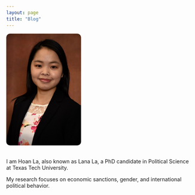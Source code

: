 ```yaml
---
layout: page
title: "Blog"
---
```


<div style="display: flex; align-items: center; gap: 20px; flex-wrap: wrap;">

  <img src="/assets/img/IMG_8447.JPG" alt="Lana photo" style="width: 200px; border-radius: 10px;">

  <div>
    <p>I am Hoan La, also known as Lana La, a PhD candidate in Political Science at Texas Tech University.</p>
    <p>My research focuses on economic sanctions, gender, and international political behavior.</p>
  </div>

</div>

